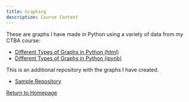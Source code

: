 ```yaml
---
title: Graphing
description: Course Content
---
```


These are graphs I have made in Python using a variety of data from my CTBA course:
- [Different Types of Graphs in Python (html)](GraphsInPython.html)
- [Different Types of Graphs in Python (ipynb)](GraphsInPython.ipynb)

This is an additional repository with the graphs I have created.
- [Sample Repository](https://github.com/gacampora/Sample)



[Return to Homepage](/index.md)
